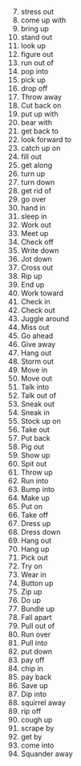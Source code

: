 
7. stress out
8. come up with 
9. bring up
10. stand out
11. look up 
12. figure out 
13. run out of 
14. pop into 
15. pick up 
16. drop off
17. Throw away
18. Cut back on 
19. put up with 
20. bear with 
22. get back to
23. look forward to
24. catch up on 
25. fill out
26. get along 
27. turn up 
28. turn down 
29. get rid of
30. go over
31. hand in 
32. sleep in 
33. Work out 
34. Meet up
39. Check off
40. Write down 
41. Jot down
42. Cross out
43. Rip up
44. End up
45. Work toward
46. Check in 
47. Check out
48. Juggle around
49. Miss out
50. Go ahead 
51. Give away
53. Hang out
54. Storm out
55. Move in 
56. Move out
57. Talk into 
58. Talk out of
59. Sneak out
60. Sneak in 
61. Stock up on 
62. Take out
63. Put back 
64. Pig out 
65. Show up
66. Spit out
67. Throw up
68. Run into 
69. Bump into 
70. Make up
71. Put on
72. Take off
73. Dress up
74. Dress down
75. Hang out
76. Hang up
77. Pick out
78. Try on
79. Wear in 
80. Button up
81. Zip up
82. Do up
83. Bundle up
84. Fall apart
85. Pull out of
86. Run over
87. Pull into 
88. put down 
89. pay off
90. chip in 
91. pay back 
92. Save up
93. Dip into 
94. squirrel away
95. rip off 
96. cough up
97. scrape by 
98. get by 
99. come into 
100. Squander away